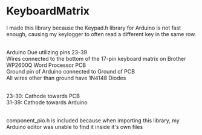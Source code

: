 # KeyboardMatrix

I made this library because the Keypad.h library for Arduino is not fast enough, causing my keylogger to often read a different key in the same row.<br/><br/>

Arduino Due utilizing pins 23-39 <br/>
Wires connected to the bottom of the 17-pin keyboard matrix on Brother WP2600Q Word Processor PCB<br/>
Ground pin of Arduino connected to Ground of PCB<br/>
All wires other than ground have 1N4148 Diodes<br/><br/>

23-30: Cathode towards PCB<br/>
31-39: Cathode towards Arduino<br/><br/>

component_pio.h is included because when importing this library, my Arduino editor was unable to find it inside it's own files
